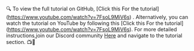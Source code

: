🔍 To view the full tutorial on GitHub, [Click this For the tutorial] (https://www.youtube.com/watch?v=7FsoL9MiV6s)
. Alternatively, you can watch the tutorial on YouTube by following this [Click this For the tutorial] 
(https://www.youtube.com/watch?v=7FsoL9MiV6s). For more detailed instructions,join our Discord
community [Here](https://discord.gg/QpN9UbrVcx) and navigate to the tutorial section. 📺📘
